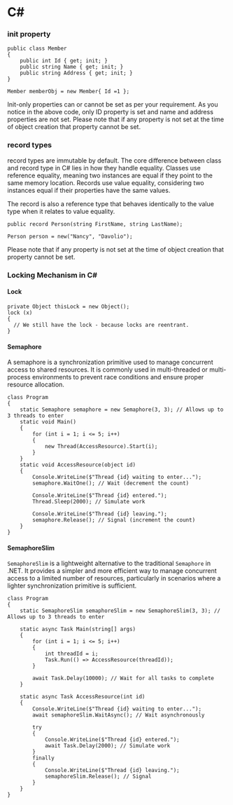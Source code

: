 # C#

### init property
```
public class Member
{
    public int Id { get; init; }
    public string Name { get; init; }
    public string Address { get; init; }
}

Member memberObj = new Member{ Id =1 };
```
Init-only properties can or cannot be set as per your requirement. As you notice in the above code, only ID property is set and name and address properties are not set. Please note that if any property is not set at the time of object creation that property cannot be set.

### record types
record types are immutable by default. The core difference between class and record type in C# lies in how they handle equality. Classes use reference equality, meaning two instances are equal if they point to the same memory location. Records use value equality, considering two instances equal if their properties have the same values.

The record is also a reference type that behaves identically to the value type when it relates to value equality.
```
public record Person(string FirstName, string LastName);

Person person = new("Nancy", "Davolio");
```
Please note that if any property is not set at the time of object creation that property cannot be set.

### Locking Mechanism in C#
#### Lock
  ```
private Object thisLock = new Object();
lock (x)
{
    // We still have the lock - because locks are reentrant.
}
```
#### Semaphore
A semaphore is a synchronization primitive used to manage concurrent access to shared resources. It is commonly used in multi-threaded or multi-process environments to prevent race conditions and ensure proper resource allocation.
```
class Program
{
    static Semaphore semaphore = new Semaphore(3, 3); // Allows up to 3 threads to enter
    static void Main()
    {
        for (int i = 1; i <= 5; i++)
        {
            new Thread(AccessResource).Start(i);
        }
    }
    static void AccessResource(object id)
    {
        Console.WriteLine($"Thread {id} waiting to enter...");
        semaphore.WaitOne(); // Wait (decrement the count)

        Console.WriteLine($"Thread {id} entered.");
        Thread.Sleep(2000); // Simulate work

        Console.WriteLine($"Thread {id} leaving.");
        semaphore.Release(); // Signal (increment the count)
    }
}
```
#### SemaphoreSlim

`SemaphoreSlim` is a lightweight alternative to the traditional `Semaphore` in .NET. It provides a simpler and more efficient way to manage concurrent access to a limited number of resources, particularly in scenarios where a lighter synchronization primitive is sufficient.
```
class Program
{
    static SemaphoreSlim semaphoreSlim = new SemaphoreSlim(3, 3); // Allows up to 3 threads to enter

    static async Task Main(string[] args)
    {
        for (int i = 1; i <= 5; i++)
        {
            int threadId = i;
            Task.Run(() => AccessResource(threadId));
        }

        await Task.Delay(10000); // Wait for all tasks to complete
    }

    static async Task AccessResource(int id)
    {
        Console.WriteLine($"Thread {id} waiting to enter...");
        await semaphoreSlim.WaitAsync(); // Wait asynchronously

        try
        {
            Console.WriteLine($"Thread {id} entered.");
            await Task.Delay(2000); // Simulate work
        }
        finally
        {
            Console.WriteLine($"Thread {id} leaving.");
            semaphoreSlim.Release(); // Signal
        }
    }
}
```
